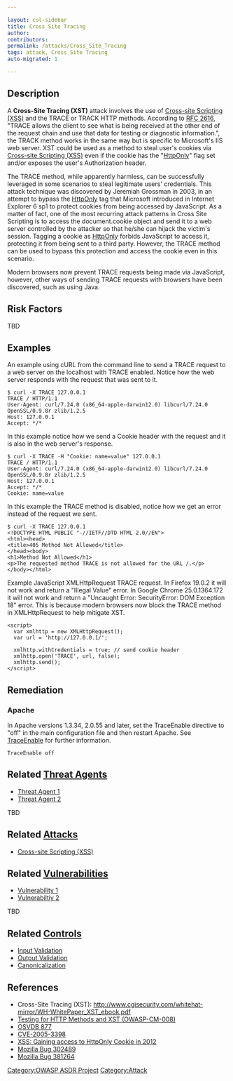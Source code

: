 ```yaml
---

layout: col-sidebar
title: Cross Site Tracing
author: 
contributors: 
permalink: /attacks/Cross_Site_Tracing
tags: attack, Cross Site Tracing
auto-migrated: 1

---
```


## Description

A **Cross-Site Tracing (XST)** attack involves the use of [Cross-site
Scripting (XSS)](Cross-site_Scripting_\(XSS\) "wikilink") and the TRACE
or TRACK HTTP methods. According to
[RFC 2616](http://www.w3.org/Protocols/rfc2616/rfc2616-sec9.html),
"TRACE allows the client to see what is being received at the other end
of the request chain and use that data for testing or diagnostic
information.", the TRACK method works in the same way but is specific to
Microsoft's IIS web server. XST could be used as a method to steal
user's cookies via [Cross-site Scripting
(XSS)](Cross-site_Scripting_\(XSS\) "wikilink") even if the cookie has
the "[HttpOnly](HttpOnly "wikilink")" flag set and/or exposes the user's
Authorization header.

The TRACE method, while apparently harmless, can be successfully
leveraged in some scenarios to steal legitimate users' credentials. This
attack technique was discovered by Jeremiah Grossman in 2003, in an
attempt to bypass the [HttpOnly](HttpOnly "wikilink") tag that Microsoft
introduced in Internet Explorer 6 sp1 to protect cookies from being
accessed by JavaScript. As a matter of fact, one of the most recurring
attack patterns in Cross Site Scripting is to access the document.cookie
object and send it to a web server controlled by the attacker so that
he/she can hijack the victim's session. Tagging a cookie as
[HttpOnly](HttpOnly "wikilink") forbids JavaScript to access it,
protecting it from being sent to a third party. However, the TRACE
method can be used to bypass this protection and access the cookie even
in this scenario.

Modern browsers now prevent TRACE requests being made via JavaScript,
however, other ways of sending TRACE requests with browsers have been
discovered, such as using Java.

## Risk Factors

TBD

## Examples

An example using cURL from the command line to send a TRACE request to a
web server on the localhost with TRACE enabled. Notice how the web
server responds with the request that was sent to it.

    $ curl -X TRACE 127.0.0.1
    TRACE / HTTP/1.1
    User-Agent: curl/7.24.0 (x86_64-apple-darwin12.0) libcurl/7.24.0 OpenSSL/0.9.8r zlib/1.2.5
    Host: 127.0.0.1
    Accept: */*

In this example notice how we send a Cookie header with the request and
it is also in the web server's response.

    $ curl -X TRACE -H "Cookie: name=value" 127.0.0.1
    TRACE / HTTP/1.1
    User-Agent: curl/7.24.0 (x86_64-apple-darwin12.0) libcurl/7.24.0 OpenSSL/0.9.8r zlib/1.2.5
    Host: 127.0.0.1
    Accept: */*
    Cookie: name=value

In this example the TRACE method is disabled, notice how we get an error
instead of the request we sent.

    $ curl -X TRACE 127.0.0.1
    <!DOCTYPE HTML PUBLIC "-//IETF//DTD HTML 2.0//EN">
    <html><head>
    <title>405 Method Not Allowed</title>
    </head><body>
    <h1>Method Not Allowed</h1>
    <p>The requested method TRACE is not allowed for the URL /.</p>
    </body></html>

Example JavaScript XMLHttpRequest TRACE request. In Firefox 19.0.2 it
will not work and return a "Illegal Value" error. In Google Chrome
25.0.1364.172 it will not work and return a "Uncaught Error:
SecurityError: DOM Exception 18" error. This is because modern browsers
now block the TRACE method in XMLHttpRequest to help mitigate XST.

    <script>
      var xmlhttp = new XMLHttpRequest();
      var url = 'http://127.0.0.1/';

      xmlhttp.withCredentials = true; // send cookie header
      xmlhttp.open('TRACE', url, false);
      xmlhttp.send();
    </script>

## Remediation

### Apache

In Apache versions 1.3.34, 2.0.55 and later, set the TraceEnable
directive to "off" in the main configuration file and then restart
Apache. See
[TraceEnable](http://httpd.apache.org/docs/2.2/mod/core.html#traceenable)
for further information.

    TraceEnable off

## Related [Threat Agents](Threat_Agents "wikilink")

  - [Threat Agent 1](Threat_Agent_1 "wikilink")
  - [Threat Agent 2](Threat_Agent_2 "wikilink")

TBD

## Related [Attacks](Attacks "wikilink")

  - [Cross-site Scripting
    (XSS)](Cross-site_Scripting_\(XSS\) "wikilink")

## Related [Vulnerabilities](Vulnerabilities "wikilink")

  - [Vulnerability 1](Vulnerability_1 "wikilink")
  - [Vulnerabiltiy 2](Vulnerabiltiy_2 "wikilink")

TBD

## Related [Controls](Controls "wikilink")

  - [Input Validation](Input_Validation "wikilink")
  - [Output Validation](Output_Validation "wikilink")
  - [Canonicalization](Canonicalization "wikilink")

## References

  - Cross-Site Tracing (XST):
    <http://www.cgisecurity.com/whitehat-mirror/WH-WhitePaper_XST_ebook.pdf>
  - [Testing for HTTP Methods and XST
    (OWASP-CM-008)](Testing_for_HTTP_Methods_and_XST_\(OWASP-CM-008\) "wikilink")
  - [OSVDB 877](http://osvdb.org/show/osvdb/877)
  - [CVE-2005-3398](http://web.nvd.nist.gov/view/vuln/detail?vulnId=CVE-2005-3398)
  - [XSS: Gaining access to HttpOnly Cookie
    in 2012](http://seckb.yehg.net/2012/06/xss-gaining-access-to-httponly-cookie.html)
  - [Mozilla
    Bug 302489](https://bugzilla.mozilla.org/show_bug.cgi?id=302489)
  - [Mozilla
    Bug 381264](https://bugzilla.mozilla.org/show_bug.cgi?id=381264)

[Category:OWASP ASDR Project](Category:OWASP_ASDR_Project "wikilink")
[Category:Attack](Category:Attack "wikilink")